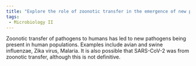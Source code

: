 ```yaml
---
title: "Explore the role of zoonotic transfer in the emergence of new pathogens, providing instances where this has occurred. "
tags:
 - Microbiology II
---
```

Zoonotic transfer of pathogens to humans has led to new pathogens being present in human populations. Examples include avian and swine influenzae, Zika virus, Malaria. It is also possible that SARS-CoV-2 was from zoonotic transfer, although this is not definitive.  
